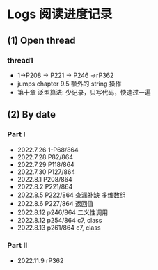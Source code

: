 # Logs 阅读进度记录

## (1) Open thread

### thread1

* 1->P208 -> P221 -> P246 ->rP362
* jumps chapter 9.5 额外的 string 操作
* 第十章 泛型算法: 少记录，只写代码，快速过一遍







## (2) By date

### Part I

* 2022.7.26 1-P68/864
* 2022.7.28 P82/864
* 2022.7.29 P118/864
* 2022.7.30 P127/864
* 2022.8.1 P208/864
* 2022.8.2 P221/864
* 2022.8.5 P222/864 查漏补缺 多维数组
* 2022.8.6 P227/864 返回值
* 2022.8.12 p246/864 二义性调用
* 2022.8.12 p254/864 c7, class
* 2022.8.13 p261/864 c7, class

### Part II

* 2022.11.9 rP362




